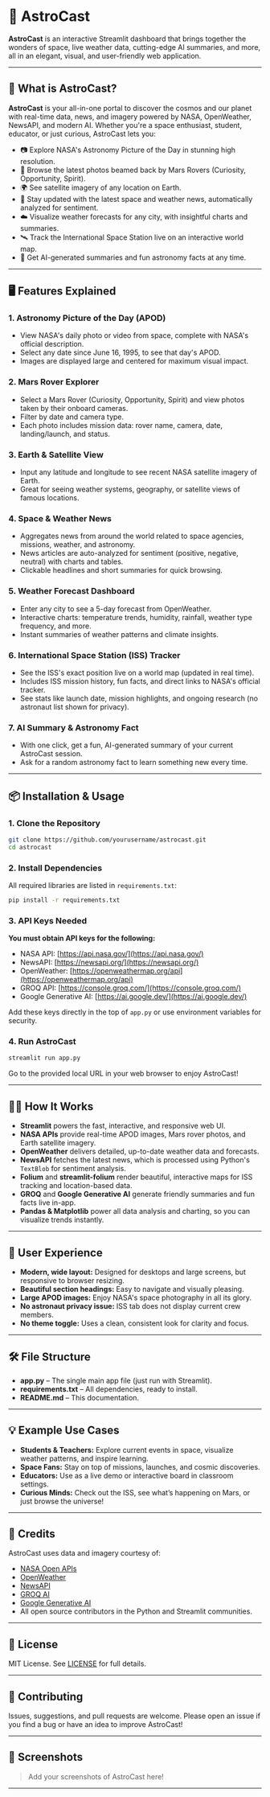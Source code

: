 # 🌌 AstroCast

**AstroCast** is an interactive Streamlit dashboard that brings together the wonders of space, live weather data, cutting-edge AI summaries, and more, all in an elegant, visual, and user-friendly web application.

---

## 🚀 What is AstroCast?

**AstroCast** is your all-in-one portal to discover the cosmos and our planet with real-time data, news, and imagery powered by NASA, OpenWeather, NewsAPI, and modern AI. Whether you're a space enthusiast, student, educator, or just curious, AstroCast lets you:

- 📷 Explore NASA's Astronomy Picture of the Day in stunning high resolution.
- 🚗 Browse the latest photos beamed back by Mars Rovers (Curiosity, Opportunity, Spirit).
- 🌍 See satellite imagery of any location on Earth.
- 📰 Stay updated with the latest space and weather news, automatically analyzed for sentiment.
- ☁️ Visualize weather forecasts for any city, with insightful charts and summaries.
- 🛰️ Track the International Space Station live on an interactive world map.
- 🤖 Get AI-generated summaries and fun astronomy facts at any time.

---

## 🖥️ Features Explained

### 1. **Astronomy Picture of the Day (APOD)**
- View NASA's daily photo or video from space, complete with NASA's official description.
- Select any date since June 16, 1995, to see that day's APOD.
- Images are displayed large and centered for maximum visual impact.

### 2. **Mars Rover Explorer**
- Select a Mars Rover (Curiosity, Opportunity, Spirit) and view photos taken by their onboard cameras.
- Filter by date and camera type.
- Each photo includes mission data: rover name, camera, date, landing/launch, and status.

### 3. **Earth & Satellite View**
- Input any latitude and longitude to see recent NASA satellite imagery of Earth.
- Great for seeing weather systems, geography, or satellite views of famous locations.

### 4. **Space & Weather News**
- Aggregates news from around the world related to space agencies, missions, weather, and astronomy.
- News articles are auto-analyzed for sentiment (positive, negative, neutral) with charts and tables.
- Clickable headlines and short summaries for quick browsing.

### 5. **Weather Forecast Dashboard**
- Enter any city to see a 5-day forecast from OpenWeather.
- Interactive charts: temperature trends, humidity, rainfall, weather type frequency, and more.
- Instant summaries of weather patterns and climate insights.

### 6. **International Space Station (ISS) Tracker**
- See the ISS's exact position live on a world map (updated in real time).
- Includes ISS mission history, fun facts, and direct links to NASA's official tracker.
- See stats like launch date, mission highlights, and ongoing research (no astronaut list shown for privacy).

### 7. **AI Summary & Astronomy Fact**
- With one click, get a fun, AI-generated summary of your current AstroCast session.
- Ask for a random astronomy fact to learn something new every time.

---

## 📦 Installation & Usage

### 1. **Clone the Repository**

```bash
git clone https://github.com/yourusername/astrocast.git
cd astrocast
```

### 2. **Install Dependencies**

All required libraries are listed in `requirements.txt`:

```bash
pip install -r requirements.txt
```

### 3. **API Keys Needed**

**You must obtain API keys for the following:**
- NASA API: [https://api.nasa.gov/](https://api.nasa.gov/)
- NewsAPI: [https://newsapi.org/](https://newsapi.org/)
- OpenWeather: [https://openweathermap.org/api](https://openweathermap.org/api)
- GROQ API: [https://console.groq.com/](https://console.groq.com/)
- Google Generative AI: [https://ai.google.dev/](https://ai.google.dev/)

Add these keys directly in the top of `app.py` or use environment variables for security.

### 4. **Run AstroCast**

```bash
streamlit run app.py
```

Go to the provided local URL in your web browser to enjoy AstroCast!

---

## 🧑‍💻 How It Works

- **Streamlit** powers the fast, interactive, and responsive web UI.
- **NASA APIs** provide real-time APOD images, Mars rover photos, and Earth satellite imagery.
- **OpenWeather** delivers detailed, up-to-date weather data and forecasts.
- **NewsAPI** fetches the latest news, which is processed using Python's `TextBlob` for sentiment analysis.
- **Folium** and **streamlit-folium** render beautiful, interactive maps for ISS tracking and location-based data.
- **GROQ** and **Google Generative AI** generate friendly summaries and fun facts live in-app.
- **Pandas & Matplotlib** power all data analysis and charting, so you can visualize trends instantly.

---

## 🎨 User Experience

- **Modern, wide layout:** Designed for desktops and large screens, but responsive to browser resizing.
- **Beautiful section headings:** Easy to navigate and visually pleasing.
- **Large APOD images:** Enjoy NASA's space photography in all its glory.
- **No astronaut privacy issue:** ISS tab does not display current crew members.
- **No theme toggle:** Uses a clean, consistent look for clarity and focus.

---

## 🛠️ File Structure

- **app.py** – The single main app file (just run with Streamlit).
- **requirements.txt** – All dependencies, ready to install.
- **README.md** – This documentation.

---

## 💡 Example Use Cases

- **Students & Teachers:** Explore current events in space, visualize weather patterns, and inspire learning.
- **Space Fans:** Stay on top of missions, launches, and cosmic discoveries.
- **Educators:** Use as a live demo or interactive board in classroom settings.
- **Curious Minds:** Check out the ISS, see what’s happening on Mars, or just browse the universe!

---

## 🙏 Credits

AstroCast uses data and imagery courtesy of:
- [NASA Open APIs](https://api.nasa.gov/)
- [OpenWeather](https://openweathermap.org/)
- [NewsAPI](https://newsapi.org/)
- [GROQ AI](https://groq.com/)
- [Google Generative AI](https://ai.google.dev/)
- All open source contributors in the Python and Streamlit communities.

---

## 📃 License

MIT License. See [LICENSE](LICENSE) for full details.

---

## 🤝 Contributing

Issues, suggestions, and pull requests are welcome. Please open an issue if you find a bug or have an idea to improve AstroCast!

---

## 📸 Screenshots

> Add your screenshots of AstroCast here!

---